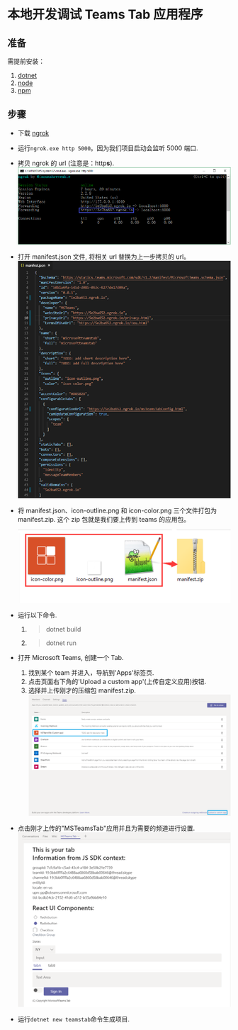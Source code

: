 # 本地开发调试 Teams Tab 应用程序

## 准备

需提前安装：

1. [dotnet](https://dotnet.microsoft.com/download)
2. [node](https://nodejs.org/en/)
3. [npm](https://www.npmjs.com/)

## 步骤

- 下载 [ngrok](https://ngrok.com/)
- 运行`ngrok.exe http 5000`。因为我们项目启动会监听 5000 端口.
- 拷贝 ngrok 的 url (注意是：http**s**).
  ![ngrok](assets/tab_en_us/ngrok.png)

- 打开 manifest.json 文件, 将相关 url 替换为上一步拷贝的 url。
  ![manifest.json](assets/tab_en_us/manifest_json.png)

- 将 manifest.json、icon-outline.png 和 icon-color.png 三个文件打包为 manifest.zip. 这个 zip 包就是我们要上传到 teams 的应用包。

  ![manifest.zip](assets/tab_en_us/manifest_zip.png)

- 运行以下命令.

  1. > dotnet build
  2. > dotnet run

- 打开 Microsoft Teams, 创建一个 Tab.

  1. 找到某个 team 并进入，导航到'Apps'标签页.
  2. 点击页面右下角的'Upload a custom app'(上传自定义应用)按钮.
  3. 选择并上传刚才的压缩包 manifest.zip.
     ![UploadACustomApp](assets/tab_en_us/upload_manifest_zip.png)

- 点击刚才上传的"MSTeamsTab"应用并且为需要的频道进行设置.
  ![Tab](assets/tab_en_us/context_reactcomponent.png)

- 运行`dotnet new teamstab`命令生成项目.
